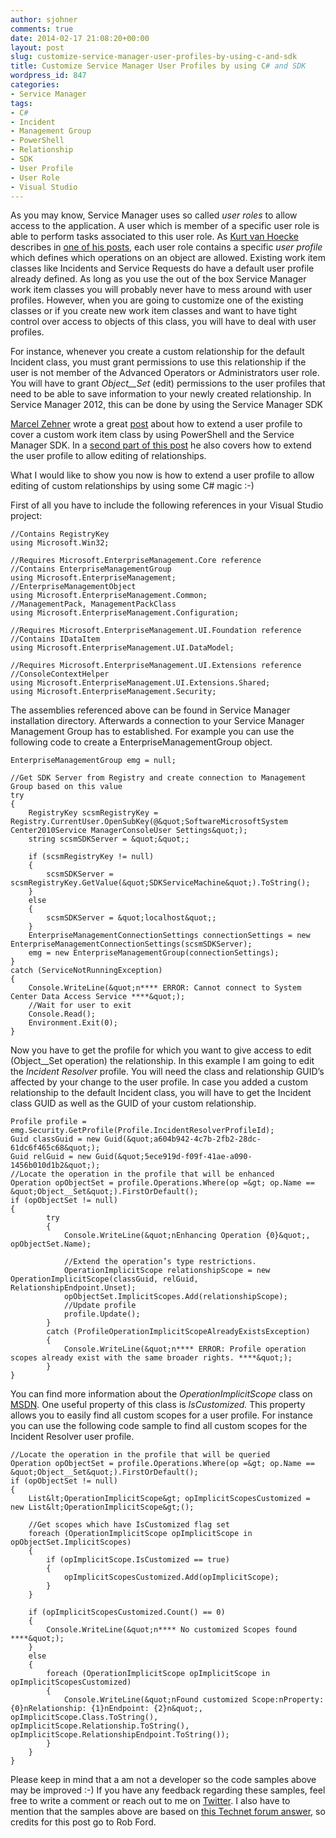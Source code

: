```yaml
---
author: sjohner
comments: true
date: 2014-02-17 21:08:20+00:00
layout: post
slug: customize-service-manager-user-profiles-by-using-c-and-sdk
title: Customize Service Manager User Profiles by using C# and SDK
wordpress_id: 847
categories:
- Service Manager
tags:
- C#
- Incident
- Management Group
- PowerShell
- Relationship
- SDK
- User Profile
- User Role
- Visual Studio
---
```


As you may know, Service Manager uses so called _user roles_ to allow access to the application. A user which is member of a specific user role is able to perform tasks associated to this user role. As [Kurt van Hoecke](http://twitter.com/BunkCo) describes in [one of his posts](http://scug.be/scsm/2010/03/21/service-manager-role-based-security-scoping/), each user role contains a specific _user profile_ which defines which operations on an object are allowed. Existing work item classes like Incidents and Service Requests do have a default user profile already defined. As long as you use the out of the box Service Manager work item classes you will probably never have to mess around with user profiles. However, when you are going to customize one of the existing classes or if you create new work item classes and want to have tight control over access to objects of this class, you will have to deal with user profiles.

For instance, whenever you create a custom relationship for the default Incident class, you must grant permissions to use this relationship if the user is not member of the Advanced Operators or Administrators user role. You will have to grant _Object__Set_ (edit) permissions to the user profiles that need to be able to save information to your newly created relationship. In Service Manager 2012, this can be done by using the Service Manager SDK<!-- more -->

[Marcel Zehner](http://twitter.com/marcelzehner) wrote a great [post](http://marcelzehner.ch/2014/01/07/scsm-user-role-customization-using-powershell-and-sdk-part-1/) about how to extend a user profile to cover a custom work item class by using PowerShell and the Service Manager SDK. In a [second part of this post](http://marcelzehner.ch/2014/01/12/scsm-user-role-customization-using-powershell-and-sdk-part-2/) he also covers how to extend the user profile to allow editing of relationships.

What I would like to show you now is how to extend a user profile to allow editing of custom relationships by using some C# magic :-)

First of all you have to include the following references in your Visual Studio project:

    
    //Contains RegistryKey
    using Microsoft.Win32;
    
    //Requires Microsoft.EnterpriseManagement.Core reference
    //Contains EnterpriseManagementGroup
    using Microsoft.EnterpriseManagement;
    //EnterpriseManagementObject
    using Microsoft.EnterpriseManagement.Common;
    //ManagementPack, ManagementPackClass
    using Microsoft.EnterpriseManagement.Configuration;
    
    //Requires Microsoft.EnterpriseManagement.UI.Foundation reference
    //Contains IDataItem
    using Microsoft.EnterpriseManagement.UI.DataModel;
    
    //Requires Microsoft.EnterpriseManagement.UI.Extensions reference
    //ConsoleContextHelper
    using Microsoft.EnterpriseManagement.UI.Extensions.Shared;
    using Microsoft.EnterpriseManagement.Security;


The assemblies referenced above can be found in Service Manager installation directory. Afterwards a connection to your Service Manager Management Group has to established. For example you can use the following code to create a EnterpriseManagementGroup object.

    
    EnterpriseManagementGroup emg = null;
    
    //Get SDK Server from Registry and create connection to Management Group based on this value
    try
    {
        RegistryKey scsmRegistryKey = Registry.CurrentUser.OpenSubKey(@&quot;SoftwareMicrosoftSystem Center2010Service ManagerConsoleUser Settings&quot;);
        string scsmSDKServer = &quot;&quot;;
    
        if (scsmRegistryKey != null)
        {
            scsmSDKServer = scsmRegistryKey.GetValue(&quot;SDKServiceMachine&quot;).ToString();
        }
        else
        {
            scsmSDKServer = &quot;localhost&quot;;
        }
        EnterpriseManagementConnectionSettings connectionSettings = new EnterpriseManagementConnectionSettings(scsmSDKServer);
        emg = new EnterpriseManagementGroup(connectionSettings);
    }
    catch (ServiceNotRunningException)
    {
        Console.WriteLine(&quot;n**** ERROR: Cannot connect to System Center Data Access Service ****&quot;);
        //Wait for user to exit
        Console.Read();
        Environment.Exit(0);
    }


Now you have to get the profile for which you want to give access to edit (Object__Set operation) the relationship. In this example I am going to edit the _Incident Resolver_ profile. You will need the class and relationship GUID’s affected by your change to the user profile. In case you added a custom relationship to the default Incident class, you will have to get the Incident class GUID as well as the GUID of your custom relationship.

    
    Profile profile = emg.Security.GetProfile(Profile.IncidentResolverProfileId);
    Guid classGuid = new Guid(&quot;a604b942-4c7b-2fb2-28dc-61dc6f465c68&quot;);
    Guid relGuid = new Guid(&quot;5ece919d-f09f-41ae-a090-1456b010d1b2&quot;);
    //Locate the operation in the profile that will be enhanced
    Operation opObjectSet = profile.Operations.Where(op =&gt; op.Name == &quot;Object__Set&quot;).FirstOrDefault();
    if (opObjectSet != null)
    {
            try
            {
                Console.WriteLine(&quot;nEnhancing Operation {0}&quot;, opObjectSet.Name);
    
                //Extend the operation’s type restrictions.
                OperationImplicitScope relationshipScope = new OperationImplicitScope(classGuid, relGuid, RelationshipEndpoint.Unset);
                opObjectSet.ImplicitScopes.Add(relationshipScope);
                //Update profile
                profile.Update();
            }
            catch (ProfileOperationImplicitScopeAlreadyExistsException)
            {
                Console.WriteLine(&quot;n**** ERROR: Profile operation scopes already exist with the same broader rights. ****&quot;);
            }
    }


You can find more information about the _OperationImplicitScope_ class on [MSDN](http://msdn.microsoft.com/en-us/library/hh964378.aspx). One useful property of this class is _IsCustomized._ This property allows you to easily find all custom scopes for a user profile. For instance you can use the following code sample to find all custom scopes for the Incident Resolver user profile.

    
    //Locate the operation in the profile that will be queried
    Operation opObjectSet = profile.Operations.Where(op =&gt; op.Name == &quot;Object__Set&quot;).FirstOrDefault();
    if (opObjectSet != null)
    {
        List&lt;OperationImplicitScope&gt; opImplicitScopesCustomized = new List&lt;OperationImplicitScope&gt;();
    
        //Get scopes which have IsCustomized flag set
        foreach (OperationImplicitScope opImplicitScope in opObjectSet.ImplicitScopes)
        {
            if (opImplicitScope.IsCustomized == true)
            {
                opImplicitScopesCustomized.Add(opImplicitScope);
            }
        }
    
        if (opImplicitScopesCustomized.Count() == 0)
        {
            Console.WriteLine(&quot;n**** No customized Scopes found ****&quot;);
        }
        else
        {
            foreach (OperationImplicitScope opImplicitScope in opImplicitScopesCustomized)
            {
                Console.WriteLine(&quot;nFound customized Scope:nProperty: {0}nRelationship: {1}nEndpoint: {2}n&quot;, opImplicitScope.Class.ToString(), opImplicitScope.Relationship.ToString(), opImplicitScope.RelationshipEndpoint.ToString());
            }
        }
    }


Please keep in mind that a am not a developer so the code samples above may be improved :-) If you have any feedback regarding these samples, feel free to write a comment or reach out to me on [Twitter](http://twitter.com/JohnerStefan). I also have to mention that the samples above are based on [this Technet forum answer](http://social.technet.microsoft.com/Forums/de-DE/98808622-1617-4e9d-8ca6-06a3555139cf/the-end-users-cannot-submit-a-service-request-after-extending-the-class?forum=portals), so credits for this post go to Rob Ford.
